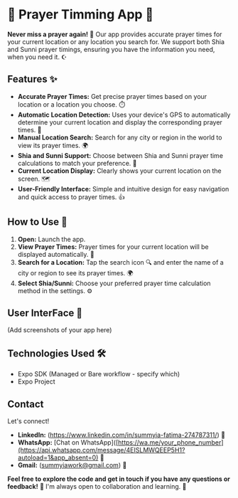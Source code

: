 # 🕌 Prayer Timming App 🕌

**Never miss a prayer again!** 🙏 Our app provides accurate prayer times for your current location or any location you search for.  We support both Shia and Sunni prayer timings, ensuring you have the information you need, when you need it. ☪️

## Features ✨

* **Accurate Prayer Times:** Get precise prayer times based on your location or a location you choose. ⏱️
* **Automatic Location Detection:**  Uses your device's GPS to automatically determine your current location and display the corresponding prayer times. 📍
* **Manual Location Search:** Search for any city or region in the world to view its prayer times. 🌍
* **Shia and Sunni Support:**  Choose between Shia and Sunni prayer time calculations to match your preference. 🕌
* **Current Location Display:** Clearly shows your current location on the screen. 🗺️
* **User-Friendly Interface:** Simple and intuitive design for easy navigation and quick access to prayer times. 👍

## How to Use 🚀
1. **Open:** Launch the app. 
2. **View Prayer Times:**  Prayer times for your current location will be displayed automatically. 📍
3. **Search for a Location:** Tap the search icon 🔍 and enter the name of a city or region to see its prayer times. 🌍
4. **Select Shia/Sunni:** Choose your preferred prayer time calculation method in the settings. ⚙️

## User InterFace 📸

(Add screenshots of your app here)

## Technologies Used 🛠️

* Expo SDK (Managed or Bare workflow - specify which)
* Expo Project


## Contact

Let's connect!

* **LinkedIn:** (https://www.linkedin.com/in/summyia-fatima-274787311/) 🔗
* **WhatsApp:** [Chat on WhatsApp]([https://wa.me/your_phone_number](https://api.whatsapp.com/message/4EISLMWQEEP5H1?autoload=1&app_absent=0) 💬 
* **Gmail:** (summyiawork@gmail.com) 📧



**Feel free to explore the code and get in touch if you have any questions or feedback!**  💬  I'm always open to collaboration and learning.  🤝
